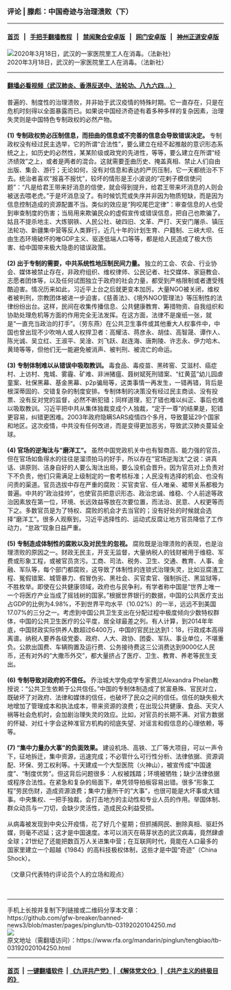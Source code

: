 ### 评论 | 滕彪：中国奇迹与治理溃败（下）
------------------------

#### [首页](https://github.com/gfw-breaker/banned-news3/blob/master/README.md) &nbsp;&nbsp;|&nbsp;&nbsp; [手把手翻墙教程](https://github.com/gfw-breaker/guides/wiki) &nbsp;&nbsp;|&nbsp;&nbsp; [禁闻聚合安卓版](https://github.com/gfw-breaker/bn-android) &nbsp;&nbsp;|&nbsp;&nbsp; [网门安卓版](https://github.com/oGate2/oGate) &nbsp;&nbsp;|&nbsp;&nbsp; [神州正道安卓版](https://github.com/SzzdOgate/update) 



<div id="headerimg">
 <img alt="2020年3月18日，武汉的一家医院里工人在消毒。（法新社）" src="https://www.rfa.org/mandarin/pinglun/tengbiao/tb-03192020104250.html/000_1PZ717.jpg/@@images/784455d1-3819-4815-88c3-0da7b00574da.jpeg" title="2020年3月18日，武汉的一家医院里工人在消毒。（法新社）"/>
 <div id="headerimgcontents">
  <div id="headerimgcaption">
   <span>
    2020年3月18日，武汉的一家医院里工人在消毒。（法新社）
   </span>
   <!-- zoomattribute -->
  </div>
  <!-- headerimgcaption -->
 </div>
 <!-- headerimagecontents -->
</div>

<hr/>


#### [翻墙必看视频（武汉肺炎、香港反送中、法轮功、八九六四...）](https://github.com/gfw-breaker/banned-news3/blob/master/pages/link3.md)

<div id="storytext">
 <div>
  <div class="slot_header">
  </div>
 </div>
 <p>
  普遍的、制度性的治理溃败，并非始于武汉疫情的特殊时期。它一直存在，只是在危机时刻得以全面暴露而已。如果说中国经济奇迹有着多种多样的复杂因素，治理失灵则是中国特色专制政权的必然产物。
  <br/>
  <br/>
  <b>
   (1) 专制政权势必压制信息，而扭曲的信息或不完善的信息会导致错误决定。
  </b>
  专制政权没有经过民主选举，它的所谓“合法性”，要么建立在经不起推敲的意识形态系统之上，如历史的必然性，某某阶级或政党的先进性，等等，要么建立在所谓“经济绩效”之上，或者是两者的混合。这就需要歪曲历史、掩盖真相、禁止人们自由出版、集会、游行；无论如何，没有对信息和表达的严厉压制，它一天都统治不下去。统治者喜欢“报喜不报忧”，较坏的情形是王小波说的“花剌子模信使问题”：“凡是给君王带来好消息的信使，就会得到提升，给君王带来坏消息的人则会被送去喂老虎。”于是坏消息没了。有时候饥荒或失序并非因为物质短缺，而是因为信息控制造成的资源配置不当。类似的效应是“狗咬尾巴定律”：审查信息的人也受到审查制度的伤害；当局用来欺骗民众的虚假宣传或错误信息，把自己也欺骗了。姑且不提杀地主、大炼钢铁、人民公社、破四旧、文革、严打、天安门屠杀、镇压法轮功、新疆集中营等反人类罪行，近几十年的计划生育、户籍制、三峡大坝、任由生态环境破坏的唯GDP主义、驱逐低端人口等等，都是给人民造成了极大伤害、给中国带来极大隐患的错误政策。
  <br/>
  <br/>
  <b>
   (2) 出于专制的需要，中共系统性地压制民间力量。
  </b>
  独立的工会、农会、行业协会、媒体被禁止存在，非政府组织、维权律师、公民记者、社交媒体、家庭教会、志愿者团体等，以及任何试图独立于政府的社会力量，都受到严格限制或者遭受残酷迫害。情况历来如此，习近平上台之后就更变本加厉。大量NGO被关闭，维权者被判刑，宗教团体被进一步迫害，《慈善法》、《境外NGO管理法》等压制性的法律纷纷出台。这样，民间在收集传播信息、公共健康教育、筹措物资、自我组织和协助处理危机等方面的作用完全无法发挥。在这方面，法律不是废纸一张，就是“一直充当政治的打手”。（劳东燕）在公共卫生事件或其他重大人权事件中，中国也曾出现不少吹哨人或人权捍卫者：高耀洁、蒋彦永、胡佳、高智晟、谭作人、陈光诚、吴立红、王淑平、吴淦、刘飞跃、赵连海、唐荆陵、许志永、伊力哈木、黄琦等等，但他们无一能避免被消声、被判刑、被流亡的命运。
  <br/>
  <br/>
  <b>
   (3) 专制体制难以从错误中吸取教训。
  </b>
  毒食品、毒疫苗、黑砖窑、艾滋村、癌症村、上访村、鬼城、雾霾、矿难、非洲猪瘟、聂树斌死刑错案、“红黄蓝”幼儿园虐童案、社保黑幕、基金黑幕、p2p骗局等，这类事情一再发生，一错再错，背后是根深蒂固的、交错复杂的制度安排。专制体制的决策没有经过民主商谈、没有投票、没有反对党的监督，必然不断犯错；同样道理，犯了错也难以纠正、事后也难以吸取教训。习近平把中共从集体独裁变成个人独裁，“定于一尊”的结果是，犯错更容易，纠错更困难。2003年政府隐瞒SARS疫情四个多月，导致蔓延29个国家和地区。这次疫情，中共没有任何改进，而是变得更加恶劣，导致武汉肺炎蔓延全球。
  <br/>
  <br/>
  <b>
   (4) 官场的逆淘汰与“磨洋工”。
  </b>
  虽然中国党政机关中也有智商高、能力强的官员，但在官场如鱼得水的往往是溜须拍马的好手，所以存在“官场逆淘汰”之说：讲真话、讲原则、洁身自好的人要么淘汰出局，要么没机会晋升。因为官员对上负责对下不负责，他们只需满足上级制定的一套考核标准；人民没有选择的机会、也没有问责的渠道。官员选拔中存在严重的腐败：买官卖官、任人唯亲、裙带关系都极为普遍。中共的“政治挂帅”，也使官员把意识形态、政治忠诚、维稳、个人前途等政治因素放在第一位，环境、长远效益等放在次要位置，而法治、民意、人权更等而下之。多数官员是为了特权、腐败的机会才去当官的；没有好处的时候就会选择“磨洋工”。很多人观察到，习近平选择性的、运动式反腐让地方官员降低了工作动力，“怠政”现象日益严重。
  <br/>
  <br/>
  <b>
   (5) 专制造成体制性的腐败以及对民生的忽视。
  </b>
  腐败既是治理溃败的表现，也是治理溃败的原因之一。财政无民主，开支无监督，大量纳税人的钱财被用于维稳、军费或形象工程，或被官员贪污。工商、司法、税务、卫生、交通、教育、人事、金融、军队等，每个部门都腐败，这导致了体制性的连锁式治理失灵，比如豆腐渣工程、冤假错案、城管暴力、假冒伪劣、黑社会、买官卖官、强制拆迁、黑监狱等，不胜枚举。即使在公共健康领域，政府也与民争利，有学者称中国是“世界上唯一一个将医疗产业当成了摇钱树的国家。”根据世界银行的数据，中国的公共医疗支出占GDP的比例为4.98%，不到世界平均水平（10.02%）的一半，远远不到美国17.07%的三分之一。考虑到中国公共卫生支出在分配过程中极度倾向少数特权群体，中国的公共卫生医疗的公平度，居全球最差之列。有人计算，到2014年年底，中国财政实际供养人数超过6400万，中国的官民比达到1：18，行政成本高得离谱。纳税人要养各级党委、政府、人大、政协、团委、军队、事业单位，不堪重负。公款出国费、车辆购置及运行费、公务接待费这三公消费达到9000亿人民币，还有对外的“大撒币外交”，都大量挤占了医疗、卫生、教育、养老等民生支出。
  <br/>
  <br/>
  <b>
   (6) 专制导致对政府的不信任。
  </b>
  乔治城大学免疫学专家费兰Alexandra Phelan教授说：“公共卫生依赖于公共信任。”中国的专制体制造成了贫富悬殊、官民对立，既破坏了对政府、法律和媒体的信任，也破坏了民众之间的信任。信任的缺失极大地增加了管理成本和执法成本，带来资源的浪费；在出现公共健康、食品、天灾人祸等社会危机时，会加剧治理失灵的效应。比如，对官员的长期不满、对官方数据的怀疑、对红十字会这种准官方机构的彻底失望、对谣言和假信息的心理依赖，等等。
  <br/>
  <br/>
  <b>
   (7) “集中力量办大事”的负面效果。
  </b>
  建设机场、高铁、工厂等大项目，可以一声令下，征地拆迁，集中资源，迅速完成；不必管什么可行性分析、法律依据、资源调配、环保、劳工权利等。十天建成一个大型医院（火神山），被宣传成“中国速度”、“制度优势”。但这背后问题很多：人权被践踏；环境被牺牲；缺少法律依据或程序合法性。在紧急和复杂的局面下，单凭领导拍板容易出错。很多“形象工程”劳民伤财，造成资源浪费；集中力量所干的“大事”，也很可能是大坏事或大错事。中央集权、一把手独裁，会打击地方的主动性和专业人员的作用。举国体制、群众动员与一刀切，会缺少灵活性，造成民众利益受损。
  <br/>
  <br/>
  从病毒被发现到中央公开疫情，花了好几个星期；但抓捕网民、删除真相、驱赶外媒，则毫不迟延；这才是中国速度。本可以消灭在萌芽状态的武汉病毒，竟然肆虐全球；21世纪了还能把数百万人关进集中营；在互联网时代，竟能在人口最多的国家里建立一个超越《1984》的高科技极权体制，这些才是中国“奇迹”（China Shock）。
  <br/>
  <br/>
  （文章只代表特约评论员个人的立场和观点）
  <br/>
  <br/>
  <br/>
 </p>
</div>

<hr/>
手机上长按并复制下列链接或二维码分享本文章：<br/>
https://github.com/gfw-breaker/banned-news3/blob/master/pages/pinglun/tb-03192020104250.md <br/>
<a href='https://github.com/gfw-breaker/banned-news3/blob/master/pages/pinglun/tb-03192020104250.md'><img src='https://github.com/gfw-breaker/banned-news3/blob/master/pages/pinglun/tb-03192020104250.md.png'/></a> <br/>
原文地址（需翻墙访问）：https://www.rfa.org/mandarin/pinglun/tengbiao/tb-03192020104250.html


------------------------
#### [首页](https://github.com/gfw-breaker/banned-news3/blob/master/README.md) &nbsp;|&nbsp; [一键翻墙软件](https://github.com/gfw-breaker/nogfw/blob/master/README.md) &nbsp;| [《九评共产党》](https://github.com/gfw-breaker/9ping.md/blob/master/README.md#九评之一评共产党是什么) | [《解体党文化》](https://github.com/gfw-breaker/jtdwh.md/blob/master/README.md) | [《共产主义的终极目的》](https://github.com/gfw-breaker/gczydzjmd.md/blob/master/README.md)


<img src='http://gfw-breaker.win/banned-news3/pages/pinglun/tb-03192020104250.md' width='0px' height='0px'/>